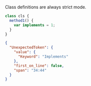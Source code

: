 Class definitions are always strict mode.
```js
class cls {
  method1() {
    var implements = 1;
  }
}
```

```json
{
  "UnexpectedToken": {
    "value": {
      "Keyword": "Implements"
    },
    "first_on_line": false,
    "span": "34:44"
  }
}
```
